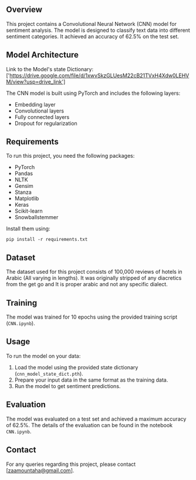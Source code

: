 ## Overview

This project contains a Convolutional Neural Network (CNN) model for sentiment analysis. The model is designed to classify text data into different sentiment categories. It achieved an accuracy of 62.5% on the test set.

## Model Architecture

Link to the Model's state Dictionary: ['https://drive.google.com/file/d/1xwvSkzGLUesM22cB21TVxH4Xdw0LEHVM/view?usp=drive_link']

The CNN model is built using PyTorch and includes the following layers:

- Embedding layer
- Convolutional layers
- Fully connected layers
- Dropout for regularization

## Requirements

To run this project, you need the following packages:

- PyTorch
- Pandas
- NLTK
- Gensim
- Stanza
- Matplotlib
- Keras
- Scikit-learn
- Snowballstemmer

Install them using:

`pip install -r requirements.txt`

## Dataset

The dataset used for this project consists of 100,000 reviews of hotels in Arabic (All varying in lengths). It was originally stripped of any diacretics from the get go and It is proper arabic and not any specific dialect.

## Training

The model was trained for 10 epochs using the provided training script (`CNN.ipynb`).

## Usage

To run the model on your data:

1. Load the model using the provided state dictionary (`cnn_model_state_dict.pth`).
2. Prepare your input data in the same format as the training data.
3. Run the model to get sentiment predictions.

## Evaluation

The model was evaluated on a test set and achieved a maximum accuracy of 62.5%. The details of the evaluation can be found in the notebook `CNN.ipynb`.

## Contact

For any queries regarding this project, please contact [zaamountaha@gmail.com].
